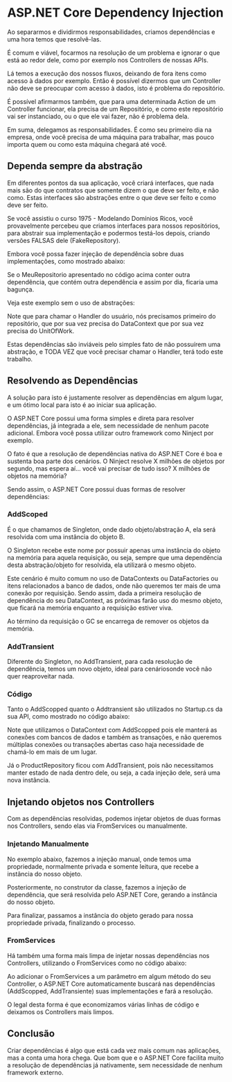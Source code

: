 ASP.NET Core Dependency Injection
=================================

Ao separarmos e dividirmos responsabilidades, criamos dependências e uma hora temos que resolvê-las.  
  
É comum e viável, focarmos na resolução de um problema e ignorar o que está ao redor dele, como por exemplo nos Controllers de nossas APIs.  
  
Lá temos a execução dos nossos fluxos, deixando de fora itens como acesso à dados por exemplo. Então é possível dizermos que um Controller não deve se preocupar com acesso à dados, isto é problema do repositório.  
  
É possível afirmarmos também, que para uma determinada Action de um Controller funcionar, ela precisa de um Repositório, e como este repositório vai ser instanciado, ou o que ele vai fazer, não é problema dela.  
  
Em suma, delegamos as responsabilidades. É como seu primeiro dia na empresa, onde você precisa de uma máquina para trabalhar, mas pouco importa quem ou como esta máquina chegará até você.

Dependa sempre da abstração
---------------------------

Em diferentes pontos da sua aplicação, você criará interfaces, que nada mais são do que contratos que somente dizem o que deve ser feito, e não como. Estas interfaces são abstrações entre o que deve ser feito e como deve ser feito.  
  
Se você assistiu o curso 1975 - Modelando Domínios Ricos, você provavelmente percebeu que criamos interfaces para nossos repositórios, para abstrair sua implementação e podermos testá-los depois, criando versões FALSAS dele (FakeRepository).  
  
Embora você possa fazer injeção de dependência sobre duas implementações, como mostrado abaixo:

Se o MeuRepositorio apresentado no código acima conter outra dependência, que contém outra dependência e assim por dia, ficaria uma bagunça.  
  
Veja este exemplo sem o uso de abstrações:

Note que para chamar o Handler do usuário, nós precisamos primeiro do repositório, que por sua vez precisa do DataContext que por sua vez precisa do UnitOfWork.  
  
Estas dependências são inviáveis pelo simples fato de não possuírem uma abstração, e TODA VEZ que você precisar chamar o Handler, terá todo este trabalho.

Resolvendo as Dependências
--------------------------

A solução para isto é justamente resolver as dependências em algum lugar, e um ótimo local para isto é ao iniciar sua aplicação.  
  
O ASP.NET Core possui uma forma simples e direta para resolver dependências, já integrada a ele, sem necessidade de nenhum pacote adicional. Embora você possa utilizar outro framework como Ninject por exemplo.  
  
O fato é que a resolução de dependências nativa do ASP.NET Core é boa e sustenta boa parte dos cenários. O Ninject resolve X milhões de objetos por segundo, mas espera aí... você vai precisar de tudo isso? X milhões de objetos na memória?  
  
Sendo assim, o ASP.NET Core possui duas formas de resolver dependências:

### AddScoped

É o que chamamos de Singleton, onde dado objeto/abstração A, ela será resolvida com uma instância do objeto B.  
  
O Singleton recebe este nome por possuir apenas uma instância do objeto na memória para aquela requisição, ou seja, sempre que uma dependência desta abstração/objeto for resolvida, ela utilizará o mesmo objeto.  
  
Este cenário é muito comum no uso de DataContexts ou DataFactories ou itens relacionados a banco de dados, onde não queremos ter mais de uma conexão por requisição. Sendo assim, dada a primeira resolução de dependência do seu DataContext, as próximas farão uso do mesmo objeto, que ficará na memória enquanto a requisição estiver viva.  
  
Ao término da requisição o GC se encarrega de remover os objetos da memória.

### AddTransient

Diferente do Singleton, no AddTransient, para cada resolução de dependência, temos um novo objeto, ideal para cenáriosonde você não quer reaproveitar nada.

### Código

Tanto o AddScopped quanto o Addtransient são utilizados no Startup.cs da sua API, como mostrado no código abaixo:

Note que utilizamos o DataContext com AddScopped pois ele manterá as conexões com bancos de dados e também as transações, e não queremos múltiplas conexões ou transações abertas caso haja necessidade de chamá-lo em mais de um lugar.  
  
Já o ProductRepository ficou com AddTransient, pois não necessitamos manter estado de nada dentro dele, ou seja, a cada injeção dele, será uma nova instância.

Injetando objetos nos Controllers
---------------------------------

Com as dependências resolvidas, podemos injetar objetos de duas formas nos Controllers, sendo elas via FromServices ou manualmente.

### Injetando Manualmente

No exemplo abaixo, fazemos a injeção manual, onde temos uma propriedade, normalmente privada e somente leitura, que recebe a instância do nosso objeto.

Posteriormente, no construtor da classe, fazemos a injeção de dependência, que será resolvida pelo ASP.NET Core, gerando a instância do nosso objeto.  
  
Para finalizar, passamos a instância do objeto gerado para nossa propriedade privada, finalizando o processo.

### FromServices

Há também uma forma mais limpa de injetar nossas dependências nos Controllers, utilizando o FromServices como no código abaixo:

Ao adicionar o FromServices a um parâmetro em algum método do seu Controller, o ASP.NET Core automaticamente buscará nas dependências (AddScopped, AddTransiente) suas implementações e fará a resolução.  
  
O legal desta forma é que economizamos várias linhas de código e deixamos os Controllers mais limpos.

Conclusão
---------

Criar dependências é algo que está cada vez mais comum nas aplicações, mas a conta uma hora chega. Que bom que e o ASP.NET Core facilita muito a resolução de dependências já nativamente, sem necessidade de nenhum framework externo.